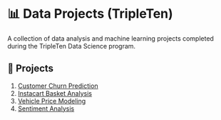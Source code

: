 # 📊 Data Projects (TripleTen)

A collection of data analysis and machine learning projects completed during the TripleTen Data Science program.

## 📁 Projects

1. [Customer Churn Prediction](https://github.com/jaysic470/customer-churn)
2. [Instacart Basket Analysis](https://github.com/jaysic470/instacart-eda)
3. [Vehicle Price Modeling](https://github.com/jaysic470/car-price-regression)
4. [Sentiment Analysis](https://github.com/jaysic470/sentiment-analysis)
